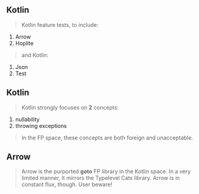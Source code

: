 Kotlin
------
>Kotlin feature tests, to include:
1. Arrow
2. Hoplite
>and Kotlin:
1. Json
2. Test

Kotlin
------
>Kotlin strongly focuses on **2** concepts:
1. nullability
2. throwing exceptions
>In the FP space, these concepts are both foreign and unacceptable.

Arrow
-----
>Arrow is the purported **goto** FP library in the Kotlin space.
>In a very limited manner, it mirrors the Typelevel Cats library.
>Arrow is in constant flux, though. User beware!
